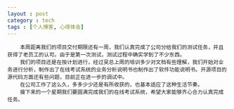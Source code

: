 ```yaml
---
layout : post
category : tech
tags : [个人博客, 心得体会]
---  
```

        本周距离我们的项目交付期限还有一周，我们认真完成了公司分给我们的测试任务，并且获得了老员工的认可。由于是第一次测试，测试过程中确实学到了不少东西。 
        我们的项目还是在按计划进行，经过吴总上周的培训多少对文档有些理解，我们开始对业务进行分析，制作出了在线考试系统的业务分析说明书也制作出了软件功能说明书。开源项目的源代码方面还有些问题，目前正在进一步的调试中。
        在公司工作了这么久，多多少少还是有所收获的，也基本适应了这种生活节奏。
        接下来的一个星期我们要圆满完成我们的在线考试系统，希望大家能够齐心合力认真完成任务。
       
